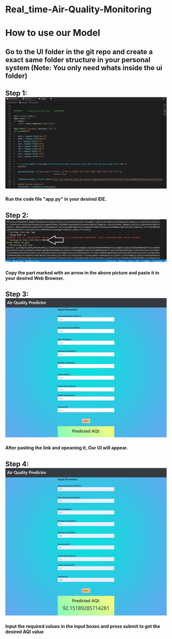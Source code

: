 # Real_time-Air-Quality-Monitoring


<h1> How to use our Model

<h2> Go to the UI folder in the git repo and create a exact same folder structure in your personal system (Note: You only need whats inside the ui folder)
  
<h2>Step 1:
  
<img src = "Procedure/step1 ss.jpg">
  
 <h4> Run the code file "app.py" in your desired IDE.

   
<h2> Step 2:
  
  <img src = "Procedure/step2 ss.jpg">
  
  <h4> Copy the part marked with an arrow in the above picture and paste it in your desired Web Browser.
    
<h2> Step 3:
  
  <img src = "Procedure/step3 ss.jpeg">
  
  <h4> After pasting the link and opeaning it, Our UI will appear.
    
<h2> Step 4:
  
  <img src = "Procedure/step4 ss.jpeg">
  
  <h4> Input the required values in the input boxes and press submit to get the desired AQI value
